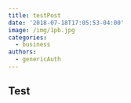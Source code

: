 ```yaml
---
title: testPost
date: '2018-07-18T17:05:53-04:00'
image: /img/1pb.jpg
categories:
  - business
authors:
  - genericAuth
---
```

## Test
